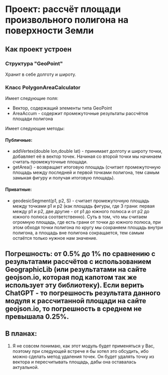 # Проект: рассчёт площади произвольного полигона на поверхности Земли

## Как проект устроен

### Структура "GeoPoint"
Хранит в себе долготу и широту.

### Класс PolygonAreaCalculator
Имеет следующие поля:
- Вектор, содержащий элементы типа GeoPoint
- AreaAccum - содержит промежуточные результаты рассчётов площади полигона

Имеет следующие методы:

#### Публичные:
- addVertex(double lon,double lat) - принимает долготу и широту точки, добавляет её в вектор точек. Начиная со второй точки мы начинаем считать промежуточные площади.
- getArea() - возвращает итоговую площадь (считает промежуточную площадь между последней и первой точками полигона, тем самым замыкая фигуру и получая итоговую площадь).

#### Приватные:
- geodesicSegment(p1, p2, S) - считает промежуточную площадь между точками p1 и p2 (как площадь фигуры, где 3 грани: первая между p1 и p2, две другие - от p1 до южного полюса и от p2 до южного полюса соответственно). Суть в том, что мы считаем огромную площадь, где есть грани от точки до южного полюса, при этом обходя точки полигона по кругу мы сохраняем площадь внутри полигона, а площадь вне полигона сокращается, тем самым остаётся только нужное нам значение.

## Погрешность: от 0.5% до 1% по сравнению с результатами рассчётов с использованием GeographicLib (или результатами на сайте geojson.io, которая под капотом так же использует эту библиотеку). Если верить ChatGPT - то погрешность результата данного модуля к рассчитанной площади на сайте geojson.io, то погрешность в среднем не превышала 0.25%. 

## В планах:
1. Я не совсем понимаю, как этот модуль будет применяться у Вас, поэтому при следующей встрече я бы хотел это обсудить, ибо можно сделать метод удаления точек. Он будет удалять точку из вектора и пересчитывать площадь, дабы она оставалась актуальной.